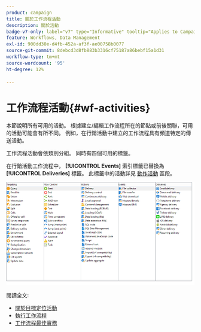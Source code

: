 ```yaml
---
product: campaign
title: 關於工作流程活動
description: 關於活動
badge-v7-only: label="v7" type="Informative" tooltip="Applies to Campaign Classic v7 only"
feature: Workflows, Data Management
exl-id: 900dd30e-d4fb-452a-af3f-ae00758b0077
source-git-commit: 8debcd3d8fb883b3316cf75187a86bebf15a1d31
workflow-type: tm+mt
source-wordcount: '95'
ht-degree: 12%

---
```


# 工作流程活動{#wf-activities}



本節說明所有可用的活動。 根據建立/編輯工作流程所在的節點或前後關聯，可用的活動可能會有所不同。 例如，在行銷活動中建立的工作流程具有頻道特定的傳送活動。

工作流程活動會依類別分組。 同時有四個可用的標籤。

在行銷活動工作流程中， **[!UICONTROL Events]** 索引標籤已替換為 **[!UICONTROL Deliveries]** 標籤。 此標籤中的活動詳見 [動作活動](about-action-activities.md) 區段。

![](assets/wf-activity-tabs.png)

閱讀全文:

* [關於目標定位活動](about-targeting-activities.md)
* [執行工作流程](starting-a-workflow.md)
* [工作流程最佳實務](workflow-best-practices.md)
